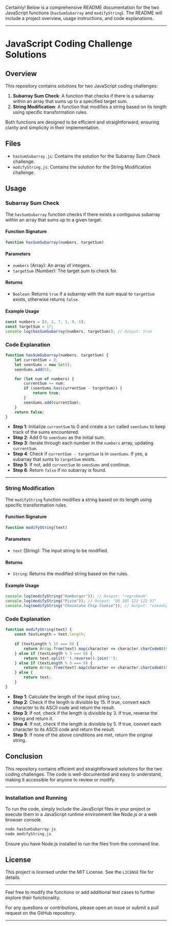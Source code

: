 Certainly! Below is a comprehensive README documentation for the two JavaScript functions (`hasSumSubarray` and `modifyString`). The README will include a project overview, usage instructions, and code explanations.

---

# JavaScript Coding Challenge Solutions

## Overview

This repository contains solutions for two JavaScript coding challenges:

1. **Subarray Sum Check**: A function that checks if there is a subarray within an array that sums up to a specified target sum.
2. **String Modification**: A function that modifies a string based on its length using specific transformation rules.

Both functions are designed to be efficient and straightforward, ensuring clarity and simplicity in their implementation.

## Files

- `hasSumSubarray.js`: Contains the solution for the Subarray Sum Check challenge.
- `modifyString.js`: Contains the solution for the String Modification challenge.

## Usage

### Subarray Sum Check

The `hasSumSubarray` function checks if there exists a contiguous subarray within an array that sums up to a given target. 

#### Function Signature

```javascript
function hasSumSubarray(numbers, targetSum)
```

#### Parameters

- `numbers` (Array): An array of integers.
- `targetSum` (Number): The target sum to check for.

#### Returns

- `Boolean`: Returns `true` if a subarray with the sum equal to `targetSum` exists, otherwise returns `false`.

#### Example Usage

```javascript
const numbers = [4, 2, 7, 1, 9, 5];
const targetSum = 17;
console.log(hasSumSubarray(numbers, targetSum)); // Output: true
```

### Code Explanation

```javascript
function hasSumSubarray(numbers, targetSum) {
    let currentSum = 0;
    let seenSums = new Set();
    seenSums.add(0);

    for (let num of numbers) {
        currentSum += num;
        if (seenSums.has(currentSum - targetSum)) {
            return true;
        }
        seenSums.add(currentSum);
    }
    return false;
}
```

- **Step 1**: Initialize `currentSum` to 0 and create a `Set` called `seenSums` to keep track of the sums encountered.
- **Step 2**: Add 0 to `seenSums` as the initial sum.
- **Step 3**: Iterate through each number in the `numbers` array, updating `currentSum`.
- **Step 4**: Check if `currentSum - targetSum` is in `seenSums`. If yes, a subarray that sums to `targetSum` exists.
- **Step 5**: If not, add `currentSum` to `seenSums` and continue.
- **Step 6**: Return `false` if no subarray is found.

---

### String Modification

The `modifyString` function modifies a string based on its length using specific transformation rules.

#### Function Signature

```javascript
function modifyString(text)
```

#### Parameters

- `text` (String): The input string to be modified.

#### Returns

- `String`: Returns the modified string based on the rules.

#### Example Usage

```javascript
console.log(modifyString("Hamburger")); // Output: "regrubmaH"
console.log(modifyString("Pizza")); // Output: "80 105 122 122 97"
console.log(modifyString("Chocolate Chip Cookie")); // Output: "eikooCpihCetalocohC"
```

### Code Explanation

```javascript
function modifyString(text) {
    const textLength = text.length;
    
    if (textLength % 15 === 0) {
        return Array.from(text).map(character => character.charCodeAt(0)).join(' ');
    } else if (textLength % 3 === 0) {
        return text.split('').reverse().join('');
    } else if (textLength % 5 === 0) {
        return Array.from(text).map(character => character.charCodeAt(0)).join(' ');
    } else {
        return text;
    }
}
```

- **Step 1**: Calculate the length of the input string `text`.
- **Step 2**: Check if the length is divisible by 15. If true, convert each character to its ASCII code and return the result.
- **Step 3**: If not, check if the length is divisible by 3. If true, reverse the string and return it.
- **Step 4**: If not, check if the length is divisible by 5. If true, convert each character to its ASCII code and return the result.
- **Step 5**: If none of the above conditions are met, return the original string.

## Conclusion

This repository contains efficient and straightforward solutions for the two coding challenges. The code is well-documented and easy to understand, making it accessible for anyone to review or modify.

---

### Installation and Running

To run the code, simply include the JavaScript files in your project or execute them in a JavaScript runtime environment like Node.js or a web browser console.

```bash
node hasSumSubarray.js
node modifyString.js
```

Ensure you have Node.js installed to run the files from the command line.

## License

This project is licensed under the MIT License. See the `LICENSE` file for details.

---

Feel free to modify the functions or add additional test cases to further explore their functionality.

For any questions or contributions, please open an issue or submit a pull request on the GitHub repository.

---

